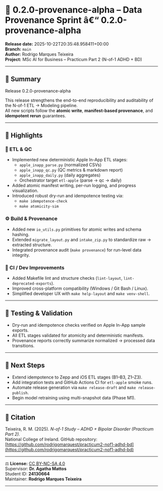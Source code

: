# 🚀 0.2.0-provenance-alpha – Data Provenance Sprint â€“ 0.2.0-provenance-alpha

**Release date:** 2025-10-22T20:35:48.958411+00:00  
**Branch:** `main`  
**Author:** Rodrigo Marques Teixeira  
**Project:** MSc AI for Business – Practicum Part 2 (N-of-1 ADHD + BD)

---

## 🔧 Summary

Release 0.2.0-provenance-alpha

This release strengthens the end-to-end reproducibility and auditability of the N-of-1 ETL → Modeling pipeline.  
All new scripts follow the **atomic write**, **manifest-based provenance**, and **idempotent rerun** guarantees.

---

## 🧩 Highlights

### 🧱 ETL & QC

- Implemented new deterministic Apple In-App ETL stages:
  - `apple_inapp_parse.py` (normalized CSVs)
  - `apple_inapp_qc.py` (QC metrics & markdown report)
  - `apple_inapp_daily.py` (daily aggregates)
  - Orchestrator target `etl-apple` (parse → qc → daily)
- Added atomic manifest writing, per-run logging, and progress visualization.
- Introduced robust dry-run and idempotence testing via:
  - `make idempotence-check`
  - `make atomicity-sim`

### ⚙️ Build & Provenance

- Added new `io_utils.py` primitives for atomic writes and schema hashing.
- Extended `migrate_layout.py` and `intake_zip.py` to standardize raw → extracted structure.
- Integrated provenance audit (`make provenance`) for run-level data integrity.

### 🧠 CI / Dev Improvements

- Added Makefile lint and structure checks (`lint-layout`, `lint-deprecated-exports`).
- Improved cross-platform compatibility (Windows / Git Bash / Linux).
- Simplified developer UX with `make help-layout` and `make venv-shell`.

---

## 🧪 Testing & Validation

- Dry-run and idempotence checks verified on Apple In-App sample exports.
- All ETL stages validated for atomicity and deterministic manifests.
- Provenance reports correctly summarize normalized → processed data transitions.

---

## 🧠 Next Steps

- Extend idempotence to Zepp and iOS ETL stages (B1–B3, Z1–Z3).
- Add integration tests and GitHub Actions CI for `etl-apple` smoke runs.
- Automate release generation via `make release-draft` and `make release-publish`.
- Begin model retraining using multi-snapshot data (Phase M1).

---

## 🧾 Citation

Teixeira, R. M. (2025). _N-of-1 Study – ADHD + Bipolar Disorder (Practicum Part 2)._  
National College of Ireland. GitHub repository:  
[https://github.com/rodrigomarquest/practicum2-nof1-adhd-bd](https://github.com/rodrigomarquest/practicum2-nof1-adhd-bd)

---

⚖️ **License:** [CC BY-NC-SA 4.0](https://creativecommons.org/licenses/by-nc-sa/4.0/)  
Supervisor: **Dr. Agatha Mattos**  
Student ID: **24130664**  
Maintainer: **Rodrigo Marques Teixeira**

---
